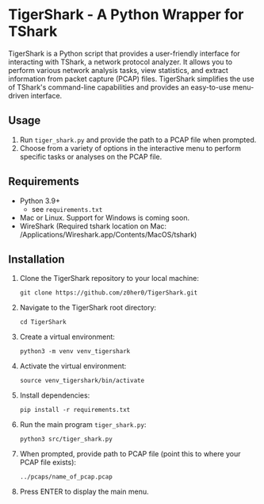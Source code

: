 # TigerShark - A Python Wrapper for TShark
TigerShark is a Python script that provides a user-friendly interface for interacting with TShark, a network protocol analyzer. It allows you to perform various network analysis tasks, view statistics, and extract information from packet capture (PCAP) files. TigerShark simplifies the use of TShark's command-line capabilities and provides an easy-to-use menu-driven interface.

## Usage
1. Run `tiger_shark.py` and provide the path to a PCAP file when prompted.
2. Choose from a variety of options in the interactive menu to perform specific tasks or analyses on the PCAP file.

## Requirements
- Python 3.9+
    - see `requirements.txt`
- Mac or Linux.  Support for Windows is coming soon.
- WireShark (Required tshark location on Mac: /Applications/Wireshark.app/Contents/MacOS/tshark)

## Installation

1. Clone the TigerShark repository to your local machine:
   ```
   git clone https://github.com/z0her0/TigerShark.git
   ```

2. Navigate to the TigerShark root directory:
   ```
   cd TigerShark
   ```

3. Create a virtual environment:
   ```
   python3 -m venv venv_tigershark
   ```

4. Activate the virtual environment:
   ```
   source venv_tigershark/bin/activate
   ```

5. Install dependencies:
   ```
   pip install -r requirements.txt
   ```

6. Run the main program `tiger_shark.py`:
   ```
   python3 src/tiger_shark.py
   ```

7. When prompted, provide path to PCAP file (point this to where your PCAP file exists):
   ```
   ../pcaps/name_of_pcap.pcap
   ```

8. Press ENTER to display the main menu.
